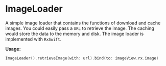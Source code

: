 # ImageLoader

A simple image loader that contains the functions of download and cache images. You could easily pass a `URL` to retrieve the image. The caching would store the data to the memory and disk. The image loader is implemented with `RxSwift`.

**Usage:**

``` swift
ImageLoader().retrieveImage(with: url).bind(to: imageView.rx.image)
```
